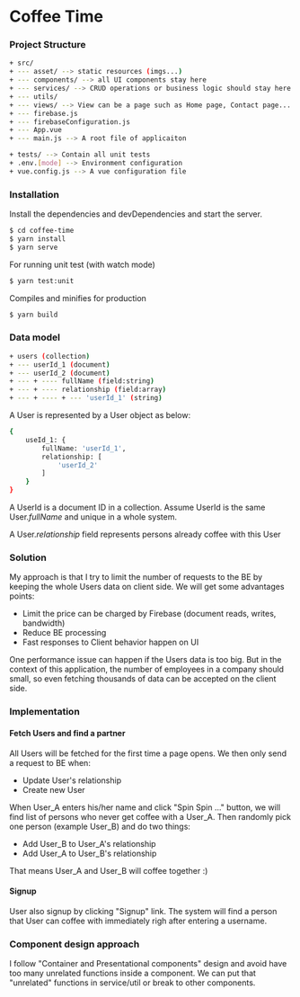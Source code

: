 # Coffee Time

### Project Structure

```sh
+ src/
+ --- asset/ --> static resources (imgs...)
+ --- components/ --> all UI components stay here
+ --- services/ --> CRUD operations or business logic should stay here
+ --- utils/
+ --- views/ --> View can be a page such as Home page, Contact page... A view is a collection of components
+ --- firebase.js
+ --- firebaseConfiguration.js
+ --- App.vue
+ --- main.js --> A root file of applicaiton

+ tests/ --> Contain all unit tests
+ .env.[mode] --> Environment configuration
+ vue.config.js --> A vue configuration file
```

### Installation

Install the dependencies and devDependencies and start the server.

```sh
$ cd coffee-time
$ yarn install
$ yarn serve
```

For running unit test (with watch mode)

```sh
$ yarn test:unit
```

Compiles and minifies for production

```sh
$ yarn build 
```

### Data model
```sh
+ users (collection)
+ --- userId_1 (document)
+ --- userId_2 (document)
+ --- + ---- fullName (field:string)
+ --- + ---- relationship (field:array)
+ --- + ---- + --- 'userId_1' (string)
```
A User is represented by a User object as below:
```sh
{
    useId_1: {
        fullName: 'userId_1',
        relationship: [
            'userId_2'
        ]
    }
}
```
A UserId is a document ID in a collection. Assume UserId is the same User.*fullName* and unique in a whole system.

A User.*relationship* field represents persons already coffee with this User

### Solution
My approach is that I try to limit the number of requests to the BE by keeping the whole Users data on client side. We will get some advantages points:
 - Limit the price can be charged by Firebase (document reads, writes, bandwidth)
 - Reduce BE processing
 - Fast responses to Client behavior happen on UI

One performance issue can happen if the Users data is too big. But in the context of this application, the number of employees in a company should small, so even fetching thousands of data can be accepted on the client side.

### Implementation 
#### Fetch Users and find a partner
All Users will be fetched for the first time a page opens. We then only send a request to BE when:
- Update User's relationship
- Create new User

When User_A enters his/her name and click "Spin Spin ..." button, we will find list of persons who never get coffee with a User_A. Then randomly pick one person (example User_B) and do two things:
- Add User_B to User_A's relationship
- Add User_A to User_B's relationship

That means User_A and User_B will coffee together :)

#### Signup
User also signup by clicking "Signup" link. The system will find a person that User can coffee with immediately righ after entering a username.

### Component design approach
I follow "Container and Presentational components" design and avoid have too many unrelated functions inside a component. We can put that "unrelated" functions in service/util or break to other components.

